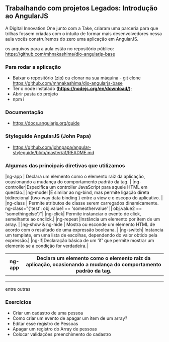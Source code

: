 ## Trabalhando com projetos Legados: Introdução ao AngularJS

A Digital Innovation One junto com a Take, criaram uma parceria
para que trilhas fossem criadas com o intuito de formar mais desenvolvedores
nessa aula vocês construíremos do zero uma aplicação em AngularJS.

os arquivos para a aula estão no repositório público:
https://github.com/mhnakashima/dio-angularjs-base

### Para rodar a aplicação

- Baixar o repositório (zip) ou clonar na sua máquina - git clone https://github.com/mhnakashima/dio-angularjs-base
- Ter o node instalado **(https://nodejs.org/en/download/)**;
- Abrir pasta do projeto
- npm i

### Documentação

- https://docs.angularjs.org/guide

### Styleguide AngularJS (John Papa)
- https://github.com/johnpapa/angular-styleguide/blob/master/a1/README.md

### Algumas das principais diretivas que utilizamos
 
|ng-app | Declara um elemento como o elemento raiz da aplicação, ocasionando a mudança do comportamento padrão da tag.  |
|ng-controller|Especifica um controller JavaScript para aquele HTML em questão.|
|ng-model |É similar ao ng-bind, mas permite ligação direta bidirecional (two-way data binding ) entre a view e o escopo do aplicativo.  |
|ng-class | Permite atributos de classe serem carregados dinamicamente. ng-class="{'test': obj.value1 == 'someothervalue' || obj.value2 == 'somethingelse'}"|
|ng-click| Permite instanciar o evento de click, semelhante ao onclick.|
|ng-repeat |Instância um elemento por item de um array. |
|ng-show & ng-hide | Mostra ou esconde um elemento HTML de acordo com o resultado de uma expressão booleana. |
|ng-switch| Instancia um template, em uma lista de escolhas, dependendo do valor obtido pela expressão.|
|ng-if|Declaração básica de um 'if' que permite mostrar um elemento se a condição for verdadeira.|

|  ng-app 	|   Declara um elemento como o elemento raiz da aplicação, ocasionando a mudança do comportamento padrão da tag. 	|
|---	|---	|
|   	|   	|
|   	|   	|
|   	|   	|

entre outras

### Exercícios
- Criar um cadastro de uma pessoa
- Como criar um evento de apagar um item de um array?
- Editar esse registro de Pessoas 
- Apagar um registro do Array de pessoas
- Colocar validações preenchimento do cadastro


